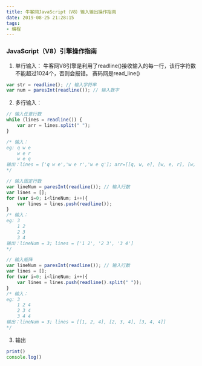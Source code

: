 ```yaml
---
title: 牛客网JavaScript（V8）输入输出操作指南
date: 2019-08-25 21:28:15
tags:
- 编程
---
```

### JavaScript（V8）引擎操作指南
1. 单行输入：
牛客网V8引擎是利用了readline()接收输入的每一行，该行字符数不能超过1024个，否则会报错。
赛码网是read_line()
``` js
var str = readline(); // 输入字符串
var num = paresInt(readline()); // 输入数字
```

2. 多行输入：
``` js
// 输入任意行数
while (lines = readline()) {   
    var arr = lines.split(" ");
}

/* 输入：
eg: q w e
    w e r
    w e q
输出：lines = ['q w e','w e r','w e q']; arr=[[q, w, e], [w, e, r], [w, e, q]]
*/

// 输入固定行数
var lineNum = paresInt(readline()); // 输入行数
var lines = [];
for (var i=0; i<lineNum; i++){
    var lines = lines.push(readline());
}
/* 输入：
eg: 3
    1 2
    2 3
    3 4
输出：lineNum = 3; lines = ['1 2', '2 3', '3 4']
*/

// 输入矩阵
var lineNum = paresInt(readline()); // 输入行数
var lines = [];
for (var i=0; i<lineNum; i++){
    var lines = lines.push(readline().split(" "));
}
/* 输入：
eg: 3
    1 2 4
    2 3 4
    3 4 4
输出：lineNum = 3; lines = [[1, 2, 4], [2, 3, 4], [3, 4, 4]]
*/
```

3. 输出
``` js
print()
console.log()
```